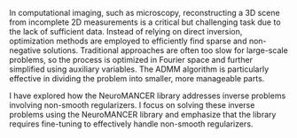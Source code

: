 In computational imaging, such as microscopy, reconstructing a 3D scene from incomplete 2D measurements is a critical but challenging task due to the lack of sufficient data. Instead of relying on direct inversion, optimization methods are employed to efficiently find sparse and non-negative solutions. Traditional approaches are often too slow for large-scale problems, so the process is optimized in Fourier space and further simplified using auxiliary variables. The ADMM algorithm is particularly effective in dividing the problem into smaller, more manageable parts.

I have explored how the NeuroMANCER library addresses inverse problems involving non-smooth regularizers. I focus on solving these inverse problems using the NeuroMANCER library and emphasize that the library requires fine-tuning to effectively handle non-smooth regularizers.
